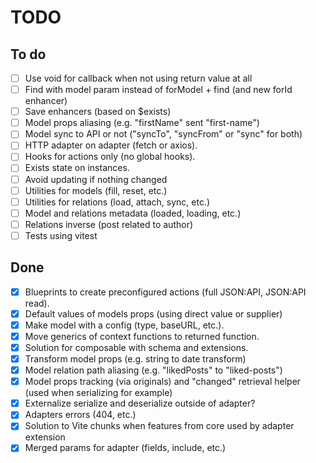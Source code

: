 # TODO

## To do

- [ ] Use void for callback when not using return value at all
- [ ] Find with model param instead of forModel + find (and new forId enhancer)
- [ ] Save enhancers (based on $exists)
- [ ] Model props aliasing (e.g. "firstName" sent "first-name")
- [ ] Model sync to API or not ("syncTo", "syncFrom" or "sync" for both)
- [ ] HTTP adapter on adapter (fetch or axios).
- [ ] Hooks for actions only (no global hooks).
- [ ] Exists state on instances.
- [ ] Avoid updating if nothing changed
- [ ] Utilities for models (fill, reset, etc.)
- [ ] Utilities for relations (load, attach, sync, etc.)
- [ ] Model and relations metadata (loaded, loading, etc.)
- [ ] Relations inverse (post related to author)
- [ ] Tests using vitest

## Done

- [x] Blueprints to create preconfigured actions (full JSON:API, JSON:API read).
- [x] Default values of models props (using direct value or supplier)
- [x] Make model with a config (type, baseURL, etc.).
- [x] Move generics of context functions to returned function.
- [x] Solution for composable with schema and extensions.
- [x] Transform model props (e.g. string to date transform)
- [x] Model relation path aliasing (e.g. "likedPosts" to "liked-posts")
- [x] Model props tracking (via originals) and "changed" retrieval helper (used
  when serializing for example)
- [x] Externalize serialize and deserialize outside of adapter?
- [x] Adapters errors (404, etc.)
- [x] Solution to Vite chunks when features from core used by adapter extension
- [x] Merged params for adapter (fields, include, etc.)
